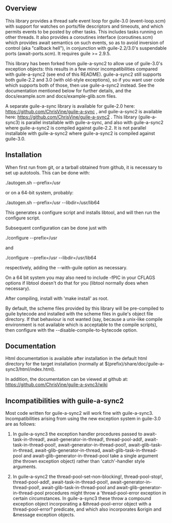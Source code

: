 Overview
--------

This library provides a thread safe event loop for guile-3.0
(event-loop.scm) with support for watches on ports/file descriptors
and timeouts, and which permits events to be posted by other tasks.
This includes tasks running on other threads.  It also provides a
coroutines interface (coroutines.scm) which provides await semantics
on such events, so as to avoid inversion of control (aka "callback
hell"), in conjunction with guile-2.2/3.0's suspendable ports
(await-ports.scm).  It requires guile >= 2.9.5.

This library has been forked from guile-a-sync2 to allow use of
guile-3.0's exception objects: this results in a few minor
incompatibilities compared with guile-a-sync2 (see end of this
README).  guile-a-sync2 still supports both guile-2.2 and 3.0 (with
old-style exceptions), so if you want user code which supports both of
those, then use guile-a-sync2 instead.  See the documentation
mentioned below for further details, and the docs/example.scm and
docs/example-glib.scm files.

A separate guile-a-sync library is available for guile-2.0 here:
https://github.com/ChrisVine/guile-a-sync , and guile-a-sync2 is
available here: https://github.com/ChrisVine/guile-a-sync2 .  This
library (guile-a-sync3) is parallel installable with guile-a-sync, and
also with guile-a-sync2 where guile-a-sync2 is compiled against
guile-2.2.  It is not parallel installable with guile-a-sync2 where
guile-a-sync2 is compiled against guile-3.0.

Installation
------------

When first run from git, or a tarball obtained from github, it is
necessary to set up autotools.  This can be done with:

  ./autogen.sh --prefix=/usr

or on a 64-bit system, probably:

  ./autogen.sh --prefix=/usr --libdir=/usr/lib64

This generates a configure script and installs libtool, and will then
run the configure script.

Subsequent configuration can be done just with

  ./configure --prefix=/usr

and

  ./configure --prefix=/usr --libdir=/usr/lib64

respectively, adding the --with-guile option as necessary.

On a 64 bit system you may also need to include -fPIC in your CFLAGS
options if libtool doesn't do that for you (libtool normally does when
necessary).

After compiling, install with 'make install' as root.

By default, the scheme files provided by this library will be
pre-compiled to guile bytecode and installed with the scheme files in
guile's object file directory.  If that behaviour is not wanted (say,
because a unix-like compile environment is not available which is
acceptable to the compile scripts), then configure with the
--disable-compile-to-bytecode option.

Documentation
-------------

Html documentation is available after installation in the default html
directory for the target installation (normally at
$(prefix)/share/doc/guile-a-sync3/html/index.html).

In addition, the documentation can be viewed at github at:
https://github.com/ChrisVine/guile-a-sync3/wiki

Incompatibilities with guile-a-sync2
------------------------------------

Most code written for guile-a-sync2 will work fine with guile-a-sync3.
Incompatibilities arising from using the new exception system in
guile-3.0 are as follows:

1.  In guile-a-sync3 the exception handler procedures passed to
await-task-in-thread!, await-generator-in-thread!, thread-pool-add!,
await-task-in-thread-pool!, await-generator-in-thread-pool!,
await-glib-task-in-thread, await-glib-generator-in-thread,
await-glib-task-in-thread-pool and await-glib-generator-in-thread-pool
take a single argument (the thrown exception object) rather than
'catch'-handler style arguments.

2.  In guile-a-sync2 the thread-pool-set-non-blocking!,
thread-pool-stop!, thread-pool-add!, await-task-in-thread-pool!,
await-generator-in-thread-pool!, await-glib-task-in-thread-pool and
await-glib-generator-in-thread-pool procedures might throw a
'thread-pool-error exception in certain circumstances.  In
guile-a-sync3 these throw a compound exception object incorporating a
&thread-pool-error object with a thread-pool-error? predicate, and
which also incorporates &origin and &message exception objects.
